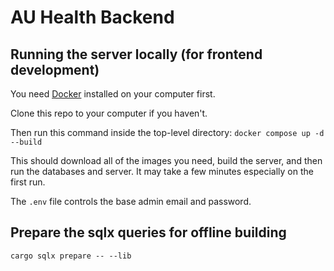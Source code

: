 # AU Health Backend

## Running the server locally (for frontend development)

You need [Docker](https://www.docker.com/) installed on your computer first.

Clone this repo to your computer if you haven't.

Then run this command inside the top-level directory: `docker compose up -d --build`

This should download all of the images you need, build the server, and then run the databases and server. It may take a few minutes especially on the first run.

The `.env` file controls the base admin email and password.

## Prepare the sqlx queries for offline building

`cargo sqlx prepare -- --lib`
